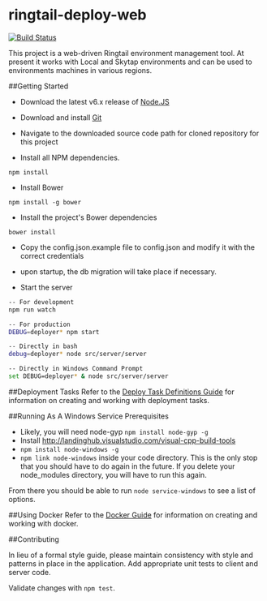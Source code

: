 ringtail-deploy-web
===================
[![Build Status](https://travis-ci.org/fti-technology/ringtail-deploy-web.svg)](https://travis-ci.org/fti-technology/ringtail-deploy-web)

This project is a web-driven Ringtail environment management tool. At present it works with Local and Skytap environments and can be used to environments machines in various regions.

##Getting Started

* Download the latest v6.x release of [Node.JS](http://nodejs.org/dist/)

* Download and install [Git](https://www.git-scm.com/download/win)

* Navigate to the downloaded source code path for cloned repository for this project

* Install all NPM dependencies.
```
npm install
```

* Install Bower
```
npm install -g bower
```

* Install the project's Bower dependencies
```
bower install
```

* Copy the config.json.example file to config.json and modify it with the correct credentials

* upon startup, the db migration will take place if necessary.

* Start the server
```bash
-- For development
npm run watch

-- For production
DEBUG=deployer* npm start

-- Directly in bash
debug=deployer* node src/server/server

-- Directly in Windows Command Prompt
set DEBUG=deployer* & node src/server/server
```

##Deployment Tasks
Refer to the [Deploy Task Definitions Guide](TASKDEFS.md) for information on creating and working with deployment tasks.

##Running As A Windows Service
Prerequisites 
- Likely, you will need node-gyp ```npm install node-gyp -g``` 
- Install http://landinghub.visualstudio.com/visual-cpp-build-tools
- ```npm install node-windows -g```
- ```npm link node-windows``` inside your code directory. This is the only stop that you should have to do again in the future. If you delete your node_modules directory, you will have to run this again.
 
From there you should be able to run ```node service-windows``` to see a list of options. 

##Using Docker
Refer to the [Docker Guide](DOCKERGUIDE.md) for information on creating and working with docker.

##Contributing

In lieu of a formal style guide, please maintain consistency with style and patterns in place in the application. Add appropriate unit tests to client and server code.

Validate changes with `npm test`.

